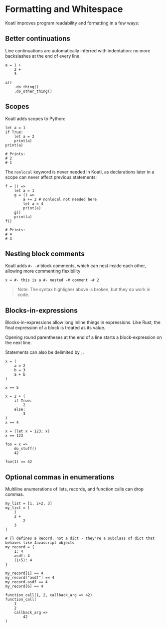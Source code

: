 # Formatting and Whitespace

Koatl improves program readability and formatting in a few ways:

## Better continuations

Line continuations are automatically inferred with indentation: no more backslashes at the end of every line.

```koatl
a = 1 +
    2 +
    3

a()
    .do_thing()
    .do_other_thing()
```

## Scopes

Koatl adds scopes to Python:

```koatl
let a = 1
if True:
    let a = 2
    print(a)
print(a)

# Prints:
# 2
# 1
```

The `nonlocal` keyword is never needed in Koatl, as declarations later in a scope can never affect previous statements:

```koatl
f = () =>
    let a = 1
    g = () =>
        a += 2 # nonlocal not needed here
        let a = 4
        print(a)
    g()
    print(a)
f()

# Prints:
# 4
# 3
```

## Nesting block comments

Koatl adds `#- -#` block comments, which can nest inside each other, allowing more commenting flexibility

```koatl
x = #- this is a #- nested -# comment -# 2
```

> Note: The syntax highligher above is broken, but they do work in code.

## Blocks-in-expressions

Blocks-in-expressions allow long inline things in expressions.
Like Rust, the final expression of a block is treated as its value.

Opening round parentheses at the end of a line starts a block-expression on the next line.

Statements can also be delimited by `;`.

```koatl
x = (
    a = 2
    b = 3
    a + b
)

x == 5
```

```koatl
x = 2 + (
    if True:
        2
    else:
        3
)
x == 4
```

```koatl
x = (let x = 123; x)
x == 123
```

```koatl
foo = x =>
    do_stuff()
    42

foo(1) == 42
```

## Optional commas in enumerations

Multiline enumerations of lists, records, and function calls can drop commas.

```koatl
my_list = [1, 2+2, 3]
my_list = [
    1
    2 +
        2
    3
]

# {} defines a Record, not a dict - they're a subclass of dict that behaves like Javascript objects
my_record = {
    1: 4
    asdf: 4
    (1+5): 4
}

my_record[1] == 4
my_record["asdf"] == 4
my_record.asdf == 4
my_record[6] == 4

function_call(1, 2, callback_arg => 42)
function_call(
    1
    2
    callback_arg =>
        42
)
```

